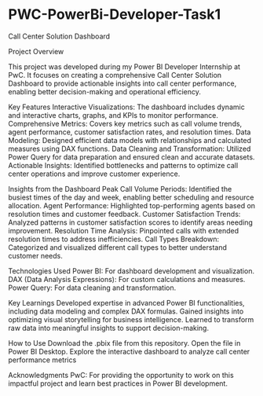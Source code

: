 # PWC-PowerBi-Developer-Task1

Call Center Solution Dashboard

Project Overview

This project was developed during my Power BI Developer Internship at PwC. 
It focuses on creating a comprehensive Call Center Solution Dashboard to
provide actionable insights into call center performance, enabling better
decision-making and operational efficiency.

Key Features
    Interactive Visualizations: The dashboard includes dynamic and 
    interactive charts, graphs, and KPIs to monitor performance.
    Comprehensive Metrics: Covers key metrics such as call volume trends, 
    agent performance, customer satisfaction rates, and resolution times.
    Data Modeling: Designed efficient data models with relationships and
    calculated measures using DAX functions.
    Data Cleaning and Transformation: Utilized Power Query for data preparation
    and ensured clean and accurate datasets.
    Actionable Insights: Identified bottlenecks and patterns to optimize
    call center operations and improve customer experience.

Insights from the Dashboard
Peak Call Volume Periods: Identified the busiest times of the day and week,
enabling better scheduling and resource allocation.
Agent Performance: Highlighted top-performing agents based on resolution 
times and customer feedback.
Customer Satisfaction Trends: Analyzed patterns in customer satisfaction
scores to identify areas needing improvement.
Resolution Time Analysis: Pinpointed calls with extended resolution times
to address inefficiencies.
Call Types Breakdown: Categorized and visualized different call types
to better understand customer needs.

Technologies Used
Power BI: For dashboard development and visualization.
DAX (Data Analysis Expressions): For custom calculations and measures.
Power Query: For data cleaning and transformation.

Key Learnings
Developed expertise in advanced Power BI functionalities, including data modeling and complex DAX formulas.
Gained insights into optimizing visual storytelling for business intelligence.
Learned to transform raw data into meaningful insights to support decision-making.

How to Use
Download the .pbix file from this repository.
Open the file in Power BI Desktop.
Explore the interactive dashboard to analyze call center performance metrics

Acknowledgments
PwC: For providing the opportunity to work on this impactful
project and learn best practices in Power BI development.
